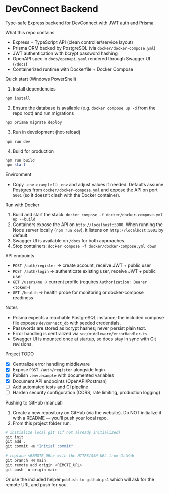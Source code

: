 # DevConnect Backend

Type-safe Express backend for DevConnect with JWT auth and Prisma.

What this repo contains
- Express + TypeScript API (clean controller/service layout)
- Prisma ORM backed by PostgreSQL (via `docker/docker-compose.yml`)
- JWT authentication with bcrypt password hashing
- OpenAPI spec in `docs/openapi.yaml` rendered through Swagger UI (`/docs`)
- Containerized runtime with Dockerfile + Docker Compose

Quick start (Windows PowerShell)
1. Install dependencies

```powershell
npm install
```

2. Ensure the database is available (e.g. `docker compose up -d` from the repo root) and run migrations

```powershell
npx prisma migrate deploy
```

3. Run in development (hot-reload)

```powershell
npm run dev
```

4. Build for production

```powershell
npm run build
npm start
```

Environment
- Copy `.env.example` to `.env` and adjust values if needed. Defaults assume Postgres from `docker/docker-compose.yml` and expose the API on port `5001` (so it doesn’t clash with the Docker container).

Run with Docker
1. Build and start the stack: `docker compose -f docker/docker-compose.yml up --build`
2. Containers expose the API on `http://localhost:5000`. When running the Node server locally (`npm run dev`), it listens on `http://localhost:5001` by default.
3. Swagger UI is available on `/docs` for both approaches.
4. Stop containers: `docker compose -f docker/docker-compose.yml down`

API endpoints
- `POST /auth/register` → create account, receive JWT + public user
- `POST /auth/login` → authenticate existing user, receive JWT + public user
- `GET /users/me` → current profile (requires `Authorization: Bearer <token>`)
- `GET /health` → health probe for monitoring or docker-compose readiness

Notes
- Prisma expects a reachable PostgreSQL instance; the included compose file exposes `devconnect_db` with seeded credentials.
- Passwords are stored as bcrypt hashes; never persist plain text.
- Error handling is centralized via `src/middleware/errorHandler.ts`.
- Swagger UI is mounted once at startup, so docs stay in sync with Git revisions.

Project TODO
- [x] Centralize error handling middleware
- [x] Expose `POST /auth/register` alongside login
- [x] Publish `.env.example` with documented variables
- [x] Document API endpoints (OpenAPI/Postman)
- [ ] Add automated tests and CI pipeline
- [ ] Harden security configuration (CORS, rate limiting, production logging)

Pushing to GitHub (manual)
1. Create a new repository on GitHub (via the website). Do NOT initialize it with a README — you'll push your local repo.
2. From this project folder run:

```powershell
# initialize local git (if not already initialized)
git init
git add .
git commit -m "Initial commit"

# replace <REMOTE_URL> with the HTTPS/SSH URL from GitHub
git branch -M main
git remote add origin <REMOTE_URL>
git push -u origin main
```

Or use the included helper `publish-to-github.ps1` which will ask for the remote URL and push for you.